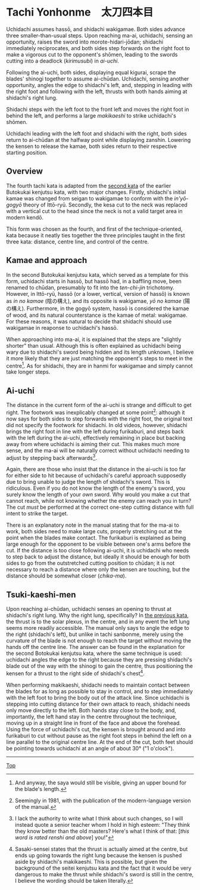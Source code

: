 # Tachi Yonhonme　太刀四本目

Uchidachi assumes hassō, and shidachi wakigamae. Both sides advance three smaller-than-usual steps. Upon reaching ma-ai, uchidachi, sensing an opportunity, raises the sword into morote-hidari-jōdan; shidachi immediately reciprocates, and both sides step forwards on the right foot to make a vigorous cut to the opponent's shōmen, leading to the swords cutting into a deadlock (*kirimusubi*) in *ai-uchi*.

Following the ai-uchi, both sides, displaying equal kigurai, scrape the blades' shinogi together to assume ai-chūdan. Uchidachi, sensing another opportunity, angles the edge to shidachi's left, and, stepping in leading with the right foot and following with the left, thrusts  with both hands aiming at shidachi's right lung.

Shidachi steps with the left foot to the front left and moves the right foot in behind the left, and performs a large *makikaeshi* to strike uchidachi's shōmen.

Uchidachi leading with the left foot and shidachi with the right, both sides return to ai-chūdan at the halfway point while displaying zanshin. Lowering the kensen to release the kamae, both sides return to their respective starting position.

## Overview

The fourth tachi kata is adapted from the [second kata](../butokukai/dainihon.md) of the earlier Butokukai kenjutsu kata, with two major changes. Firstly, shidachi's initial kamae was changed from seigan to wakigamae to conform with the *in'yō-gogyō* theory of Ittō-ryū. Secondly, the kesa cut to the neck was replaced with a vertical cut to the head since the neck is not a valid target area in modern kendō.

This form was chosen as the fourth, and first of the technique-oriented, kata because it neatly ties together the three principles taught in the first three kata: distance, centre line, and control of the centre.

## Kamae and approach

In the second Butokukai kenjutsu kata, which served as a template for this form, uchidachi starts in hassō, but hassō had, in a baffling move, been renamed to chūdan, presumably to fit into the *ten-chi-jin* trichotomy. However, in Ittō-ryū, hassō (or a lower, vertical, version of hassō) is known as *in no kamae* (陰の構え), and its opposite is wakigamae, *yō no kamae* (陽の構え). Furthermore, in the gogyō system, hassō is considered the kamae of wood, and its natural counterstance is the kamae of metal: wakigamae. For these reasons, it was natural to decide that shidachi should use wakigamae in reaponse to uchidachi's hassō.

When approaching into ma-ai, it is explained that the steps are "slightly shorter" than usual. Although this is often explained as uchidachi being wary due to shidachi's sword being hidden and its length unknown, I believe it more likely that they are just matching the opponent's steps to meet in the centre[^1]. As for shidachi, they are in hanmi for wakigamae and simply cannot take longer steps.

## Ai-uchi

The distance in the current form of the ai-uchi is strange and difficult to get right. The footwork was inexplicably changed at some point[^2]: although it now says for both sides to step forwards with the right foot, the original text did not specify the footwork for shidachi. In old videos, however, shidachi brings the right foot in line with the left during furikaburi, and steps back with the left during the ai-uchi, effectively remaining in place but backing away from where uchidachi is aiming their cut. This makes much more sense, and the ma-ai will be naturally correct without uchidachi needing to adjust by stepping back afterwards[^3].

Again, there are those who insist that the distance in the ai-uchi is too far for either side to hit because of uchidachi's careful approach supposedly due to bring unable to judge the length of shidachi's sword. This is ridiculous. Even if you do not know the length of the enemy's sword, you surely know the length of your *own* sword. Why would you make a cut that cannot reach, while not knowing whether the enemy can reach you in turn? The cut *must* be performed at the correct one-step cutting distance with full intent to strike the target.

There is an explanatory note in the manual stating that for the ma-ai to work, both sides need to make large cuts, properly stretching out at the point when the blades make contact. The furikaburi is explained as being large enough for the opponent to be visible between one's arms before the cut. If the distance is too close following ai-uchi, it is uchidachi who needs to step back to adjust the distance, but ideally it should be enough for both sides to go from the outstretched cutting position to chūdan; it is not necessary to reach a distance where only the kensen are touching, but the distance should be somewhat closer (*chika-ma*).

## Tsuki-kaeshi-men

Upon reaching ai-chūdan, uchidachi senses an opening to thrust at shidachi's right lung. Why the right lung, specifically? In [the previous kata](tachi-sanbonme.md), the thrust is to the solar plexus, in the centre, and in any event the left lung seems more readily accessible. The manual only says to angle the edge to the right (shidachi's left), but unlike in tachi sanbonme, merely using the curvature of the blade is not enough to reach the target without moving the hands off the centre line. The answer can be found in the explanation for the second Botokukai kenjutsu kata, where the same technique is used: uchidachi angles the edge to the right because they are pressing shidachi's blade out of the way with the shinogi to gain the centre, thus positioning the kensen for a thrust to the right side of shidachi's chest[^4].

When performing makikaeshi, shidachi needs to maintain contact between the blades for as long as possible to stay in control, and to step immediately with the left foot to bring the body out of the attack line. Since uchidachi is stepping into cutting distance for their own attack to reach, shidachi needs only move directly to the left. Both hands stay close to the body, and, importantly, the left hand stay in the centre throughout the technique, moving up in a straight line in front of the face and above the forehead. Using the force of uchidachi's cut, the kensen is brought around and into furikaburi to cut without pause as the right foot steps in behind the left on a line parallel to the original centre line. At the end of the cut, both feet should be pointing towards uchidachi at an angle of about 30° ("1 o'clock").

----

[Top](README.md)

[^1]: And anyway, the saya would still be visible, giving an upper bound for the blade's length.

[^2]: Seemingly in 1981, with the publication of the modern-language version of the manual.

[^3]: I lack the authority to write what I think about such changes, so I will instead quote a senior teacher whom I hold in high esteem: "They think they know better than the old masters? Here's what I think of that: \[*this word is rated renshi and above*\] you!"

[^4]: Sasaki-sensei states that the thrust is actually aimed at the centre, but ends up going towards the right lung because the kensen is pushed aside by shidachi's makikaeshi. This is possible, but given the background of the seitei kenjutsu kata and the fact that it would be very dangerous to make the thrust while shidachi's sword is still in the centre, I believe the wording should be taken literally.
